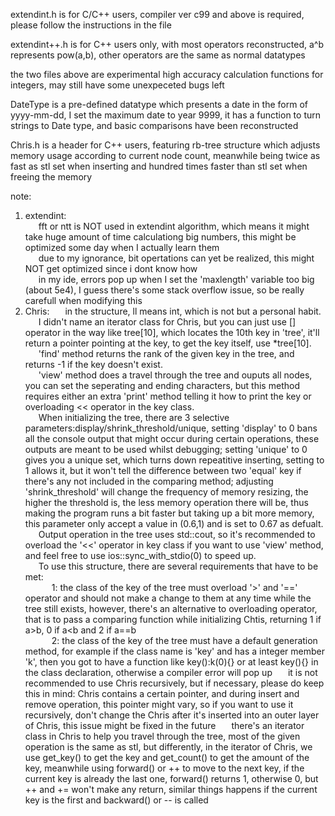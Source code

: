 extendint.h is for C/C++ users, compiler ver c99 and above is required, please follow the instructions in the file  
  
extendint++.h is for C++ users only, with most operators reconstructed, a^b represents pow(a,b), other operators are the same as normal datatypes  
  
the two files above are experimental high accuracy calculation functions for integers, may still have some unexpeceted bugs left  

DateType is a pre-defined datatype which presents a date in the form of yyyy-mm-dd, I set the maximum date to year 9999, it has a function to turn strings to Date type, and basic comparisons have been reconstructed

Chris.h is a header for C++ users, featuring rb-tree structure which adjusts memory usage according to current node count, meanwhile being twice as fast as stl set when inserting and hundred times faster than stl set when freeing the memory

note:  
1. extendint:  
&ensp;&ensp;&ensp;fft or ntt is NOT used in extendint algorithm, which means it might take huge amount of time calculationg big numbers, this might be optimized some day when I actually learn them  
&ensp;&ensp;&ensp;due to my ignorance, bit opertations can yet be realized, this might NOT get optimized since i dont know how  
&ensp;&ensp;&ensp;in my ide, errors pop up when I set the 'maxlength' variable too big (about 5e4), I guess there's some stack overflow issue, so be really carefull when modifying this  
2. Chris:
&ensp;&ensp;&ensp;in the structure, ll means int, which is not but a personal habit.  
&ensp;&ensp;&ensp;I didn't name an iterator class for Chris, but you can just use [] operator in the way like tree[10], which locates the 10th key in 'tree', it'll return a pointer pointing at the key, to get the key itself, use *tree[10].  
&ensp;&ensp;&ensp;'find' method returns the rank of the given key in the tree, and returns -1 if the key doesn't exist.  
&ensp;&ensp;&ensp;'view' method does a travel through the tree and ouputs all nodes, you can set the seperating and ending characters, but this method requires either an extra 'print' method telling it how to print the key or overloading << operator in the key class.  
&ensp;&ensp;&ensp;When initializing the tree, there are 3 selective parameters:display/shrink_threshold/unique, setting 'display' to 0 bans all the console output that might occur during certain operations, these outputs are meant to be used whilst debugging; setting 'unique' to 0 gives you a unique set, which turns down repeatitive inserting, setting to 1 allows it, but it won't tell the difference between two 'equal' key if there's any not included in the comparing method; adjusting 'shrink_threshold' will change the frequency of memory resizing, the higher the threshold is, the less memory operation there will be, thus making the program runs a bit faster but taking up a bit more memory, this parameter only accept a value in (0.6,1) and is set to 0.67 as defualt.  
&ensp;&ensp;&ensp;Output operation in the tree uses std::cout, so it's recommended to overload the '<<' operator in key class if you want to use 'view' method, and feel free to use ios::sync_with_stdio(0) to speed up.  
&ensp;&ensp;&ensp;To use this structure, there are several requirements that have to be met:  
&ensp;&ensp;&ensp;&ensp;&ensp;&ensp;1: the class of the key of the tree must overload '>' and '==' operator and should not make a change to them at any time while the tree still exists, however, there's an alternative to overloading operator, that is to pass a comparing function while initializing Chtis, returning 1 if a>b, 0 if a<b and 2 if a==b   
&ensp;&ensp;&ensp;&ensp;&ensp;&ensp;2: the class of the key of the tree must have a default generation method, for example if the class name is 'key' and has a integer member 'k', then you got to have a function like key():k(0){} or at least key(){} in the class declaration, otherwise a compiler error will pop up
&ensp;&ensp;&ensp;it is not recommended to use Chris recursively, but if necessary, please do keep this in mind: Chris contains a certain pointer, and during insert and remove operation, this pointer might vary, so if you want to use it recursively, don't change the Chris after it's inserted into an outer layer of Chris, this issue might be fixed in the future
&ensp;&ensp;&ensp;there's an iterator class in Chris to help you travel through the tree, most of the given operation is the same as stl, but differently, in the iterator of Chris, we use get_key() to get the key and get_count() to get the amount of the key, meanwhile using forward() or ++ to move to the next key, if the current key is already the last one, forward() returns 1, otherwise 0, but ++ and += won't make any return, similar things happens if the current key is the first and backward() or -- is called
